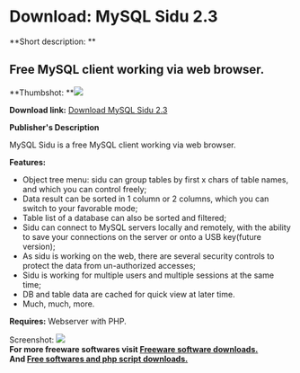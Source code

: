 # Download: MySQL Sidu 2.3

**Short description: **

## Free MySQL client working via web browser.

  
**Thumbshot: **![](http://www.freewarefiles.com/screenshot/mysqlsidu_md.gif)   
  
**Download link:** [Download MySQL Sidu 2.3](http://freesoftwares.boysofts.com/MySQL-Sidu_program_32470.html)  
  

**Publisher's Description**  
  

MySQL Sidu is a free MySQL client working via web browser.

**Features:**

  * Object tree menu: sidu can group tables by first x chars of table names, and which you can control freely; 
  * Data result can be sorted in 1 column or 2 columns, which you can switch to your favorable mode; 
  * Table list of a database can also be sorted and filtered; 
  * Sidu can connect to MySQL servers locally and remotely, with the ability to save your connections on the server or onto a USB key(future version); 
  * As sidu is working on the web, there are several security controls to protect the data from un-authorized accesses; 
  * Sidu is working for multiple users and multiple sessions at the same time; 
  * DB and table data are cached for quick view at later time. 
  * Much, much, more. 

**Requires:** Webserver with PHP.

  
  
Screenshot: ![](http://www.freewarefiles.com/screenshot/mysqlsidu.gif)  
**For more freeware softwares visit [Freeware software downloads.](http://freesoftwares.boysofts.com/)**   
**And [Free softwares and php script downloads.](http://www.boysofts.com/)**


